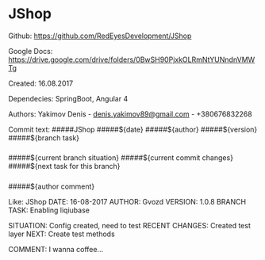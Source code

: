 # JShop

Github: https://github.com/RedEyesDevelopment/JShop

Google Docs: https://drive.google.com/drive/folders/0BwSH90PjxkOLRmNtYUNndnVMWTg

Created: 16.08.2017

Dependecies: SpringBoot, Angular 4

Authors:
Yakimov Denis - denis.yakimov89@gmail.com - +380676832268




Commit text:
#####JShop
#####${date}
#####${author}
#####${version}
#####${branch task}
#####
#####${current branch situation}
#####${current commit changes}
#####${next task for this branch}
#####
#####${author comment}





Like:
JShop
DATE: 16-08-2017
AUTHOR: Gvozd
VERSION: 1.0.8
BRANCH TASK: Enabling liqiubase

SITUATION: Config created, need to test
RECENT CHANGES: Created test layer
NEXT: Create test methods

COMMENT: I wanna coffee...